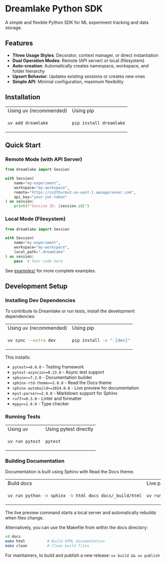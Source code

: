 # Dreamlake Python SDK

A simple and flexible Python SDK for ML experiment tracking and data storage.

## Features

- **Three Usage Styles**: Decorator, context manager, or direct instantiation
- **Dual Operation Modes**: Remote (API server) or local (filesystem)
- **Auto-creation**: Automatically creates namespace, workspace, and folder hierarchy
- **Upsert Behavior**: Updates existing sessions or creates new ones
- **Simple API**: Minimal configuration, maximum flexibility

## Installation

<table>
<tr>
<td>Using uv (recommended)</td>
<td>Using pip</td>
</tr>
<tr>
<td>

```bash
uv add dreamlake
```

</td>
<td>

```bash
pip install dreamlake
```

</td>
</tr>
</table>

## Quick Start

### Remote Mode (with API Server)

```python
from dreamlake import Session

with Session(
    name="my-experiment",
    workspace="my-workspace",
    remote="https://cu3thurmv3.us-east-1.awsapprunner.com",
    api_key="your-jwt-token"
) as session:
    print(f"Session ID: {session.id}")
```

### Local Mode (Filesystem)

```python
from dreamlake import Session

with Session(
    name="my-experiment",
    workspace="my-workspace",
    local_path=".dreamlake"
) as session:
    pass  # Your code here
```

See [examples/](examples/) for more complete examples.

## Development Setup

### Installing Dev Dependencies

To contribute to Dreamlake or run tests, install the development dependencies:

<table>
<tr>
<td>Using uv (recommended)</td>
<td>Using pip</td>
</tr>
<tr>
<td>

```bash
uv sync --extra dev
```

</td>
<td>

```bash
pip install -e ".[dev]"
```

</td>
</tr>
</table>

This installs:
- `pytest>=8.0.0` - Testing framework
- `pytest-asyncio>=0.23.0` - Async test support
- `sphinx>=7.2.0` - Documentation builder
- `sphinx-rtd-theme>=2.0.0` - Read the Docs theme
- `sphinx-autobuild>=2024.0.0` - Live preview for documentation
- `myst-parser>=2.0.0` - Markdown support for Sphinx
- `ruff>=0.3.0` - Linter and formatter
- `mypy>=1.9.0` - Type checker

### Running Tests

<table>
<tr>
<td>Using uv</td>
<td>Using pytest directly</td>
</tr>
<tr>
<td>

```bash
uv run pytest
```

</td>
<td>

```bash
pytest
```

</td>
</tr>
</table>

### Building Documentation

Documentation is built using Sphinx with Read the Docs theme.

<table>
<tr>
<td>Build docs</td>
<td>Live preview</td>
<td>Clean build</td>
</tr>
<tr>
<td>

```bash
uv run python -m sphinx -b html docs docs/_build/html
```

</td>
<td>

```bash
uv run sphinx-autobuild docs docs/_build/html
```

</td>
<td>

```bash
rm -rf docs/_build
```

</td>
</tr>
</table>

The live preview command starts a local server and automatically rebuilds when files change.

Alternatively, you can use the Makefile from within the docs directory:

```bash
cd docs
make html          # Build HTML documentation
make clean         # Clean build files
```

For maintainers, to build and publish a new release: `uv build && uv publish`
